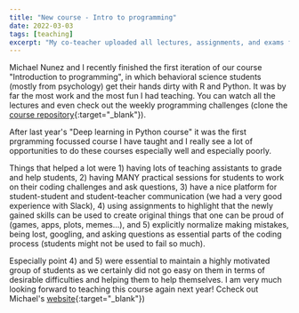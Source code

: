 ```yaml
---
title: "New course - Intro to programming"
date: 2022-03-03
tags: [teaching]
excerpt: "My co-teacher uploaded all lectures, assignments, and exams for our new course"
---
```


Michael Nunez and I recently finished the first iteration of our course "Introduction to programming", in which behavioral science students (mostly from psychology) get their hands dirty with R and Python.
It was by far the most work and the most fun I had teaching. You can watch all the lectures and even check out the weekly programming challenges (clone the [course repository](https://github.com/mdnunez/PIPS_course){:target="_blank"}).

After last year's "Deep learning in Python course" it was the first prgramming focussed course I have taught and I really see a lot of opportunities to do these courses especially well and especially poorly. 

Things that helped a lot were 1) having lots of teaching assistants to grade and help students, 2) having MANY practical sessions for students to work on their coding challenges and ask questions, 3) have a nice platform for student-student and student-teacher communication (we had a very good experience with Slack), 4) using assignments to highlight that the newly gained skills can be used to create original things that one can be proud of (games, apps, plots, memes...), and 5) explicitly normalize making mistakes, being lost, googling, and asking questions as essential parts of the coding process (students might not be used to fail so much). 

Especially point 4) and 5) were essential to maintain a highly motivated group of students as we certainly did not go easy on them in terms of desirable difficulties and helping them to help themselves.
I am very much looking forward to teaching this course again next year! 
Ccheck out Michael's [website](https://www.michaeldnunez.com/){:target="_blank"}) 